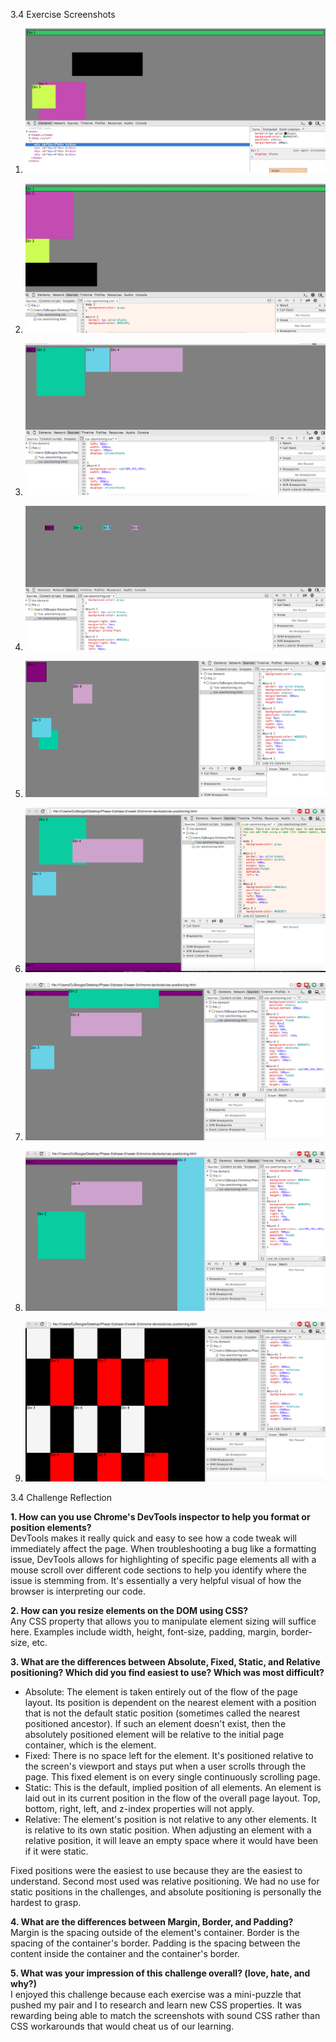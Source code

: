 3.4 Exercise Screenshots

1. ![Ex1](imgs/3.4_Exercise-1.png)

2. ![Ex2](imgs/3.4_Exercise-2.png) 

3. ![Ex3](imgs/3.4_Exercise-3.png)

4. ![Ex4](imgs/3.4_Exercise-4.png)

5. ![Ex5](imgs/3.4_Exercise-5.png)

6. ![Ex6](imgs/3.4_Exercise-6.png)

7. ![Ex7](imgs/3.4_Exercise-7.png)

8. ![Ex8](imgs/3.4_Exercise-8.png)

9. ![Ex9](imgs/3.4_Exercise-9.png)
  

3.4 Challenge Reflection

<b>1. How can you use Chrome's DevTools inspector to help you format or position elements?</b>  
DevTools makes it really quick and easy to see how a code tweak will immediately affect the page. When troubleshooting a bug like a formatting issue, DevTools allows for highlighting of specific page elements all with a mouse scroll over different code sections to help you identify where the issue is stemming from. It's essentially a very helpful visual of how the browser is interpreting our code.

<b>2. How can you resize elements on the DOM using CSS?</b>  
Any CSS property that allows you to manipulate element sizing will suffice here. Examples include width, height, font-size, padding, margin, border-size, etc.

<b>3. What are the differences between Absolute, Fixed, Static, and Relative positioning? Which did you find easiest to use? Which was most difficult?</b>

- Absolute: The element is taken entirely out of the flow of the page layout. Its position is dependent on the nearest element with a position that is not the default static position (sometimes called the nearest positioned ancestor). If such an element doesn't exist, then the absolutely positioned element will be relative to the initial page container, which is the <html> element.
- Fixed: There is no space left for the element. It's positioned relative to the screen's viewport and stays put when a user scrolls through the page. This fixed element is on every single continuously scrolling page.
- Static: This is the default, implied position of all elements. An element is laid out in its current position in the flow of the overall page layout. Top, bottom, right, left, and z-index properties will not apply.
- Relative: The element's position is not relative to any other elements. It is relative to its own static position. When adjusting an element with a relative position, it will leave an empty space where it would have been if it were static.

Fixed positions were the easiest to use because they are the easiest to understand. Second most used was relative positioning. We had no use for static positions in the challenges, and absolute positioning is personally the hardest to grasp.

<b>4. What are the differences between Margin, Border, and Padding?</b>  
Margin is the spacing outside of the element's container. Border is the spacing of the container's border. Padding is the spacing between the content inside the container and the container's border.

<b>5. What was your impression of this challenge overall? (love, hate, and why?)</b>  
I enjoyed this challenge because each exercise was a mini-puzzle that pushed my pair and I to research and learn new CSS properties. It was rewarding being able to match the screenshots with sound CSS rather than CSS workarounds that would cheat us of our learning.